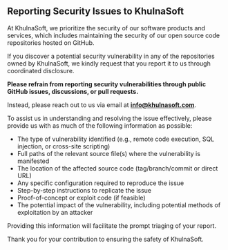 ## Reporting Security Issues to KhulnaSoft

At KhulnaSoft, we prioritize the security of our software products and services, which includes maintaining the security of our open source code repositories hosted on GitHub.

If you discover a potential security vulnerability in any of the repositories owned by KhulnaSoft, we kindly request that you report it to us through coordinated disclosure.

**Please refrain from reporting security vulnerabilities through public GitHub issues, discussions, or pull requests.**

Instead, please reach out to us via email at **info@khulnasoft.com**.

To assist us in understanding and resolving the issue effectively, please provide us with as much of the following information as possible:

* The type of vulnerability identified (e.g., remote code execution, SQL injection, or cross-site scripting)
* Full paths of the relevant source file(s) where the vulnerability is manifested
* The location of the affected source code (tag/branch/commit or direct URL)
* Any specific configuration required to reproduce the issue
* Step-by-step instructions to replicate the issue
* Proof-of-concept or exploit code (if feasible)
* The potential impact of the vulnerability, including potential methods of exploitation by an attacker

Providing this information will facilitate the prompt triaging of your report.

Thank you for your contribution to ensuring the safety of KhulnaSoft.
